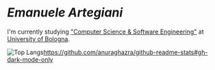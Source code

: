 # *Emanuele Artegiani*

<!-- ![EmanueleArte's github stats](https://github-readme-stats.vercel.app/api?username=EmanueleArte) -->

I'm currently studying ["Computer Science & Software Engineering"](https://corsi.unibo.it/2cycle/ComputerScienceEngineering) at [University of Bologna](https://www.unibo.it/en/homepage).

![Top Langs](https://github-readme-stats.vercel.app/api/top-langs/?username=EmanueleArte&layout=compact&theme=tokyonight#gh-dark-mode-only)https://github.com/anuraghazra/github-readme-stats#gh-dark-mode-only
